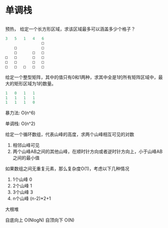 # 单调栈



## 

预热， 给定一个长方形区域，求该区域最多可以涵盖多少个格子？

```java
3	5	1	4	6 
				□
	□			□
	□		□	□
□	□		□	□
□	□		□	□
□	□	□	□	□
```


给定一个整型矩阵，其中的值只有0和1两种，求其中全是1的所有矩阵区域中，最大的矩形区域为1的数量。


```java
1	0	1	1
1	1	1	1
1	1	1	0
```
暴力法: O(n^6)

单调栈: O(n^2)

给定一个循环数组，代表山峰的高度，求两个山峰相互可见的对数

1. 相邻山峰可见
2. 两个山峰AB之间的其他山峰，在顺时针方向或者逆时针方向上，小于山峰AB之间的最小值



如果数组之间无重复元素，那么复杂度O(1)，考虑以下几种情况

1. 1个山峰 0
2. 2个山峰 1
3. 3个山峰 3
4. n个山峰  (n-2)\*2+1 













大根堆

自底向上 O(NlogN)
自顶向下 O(N)